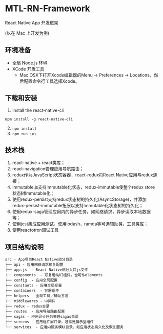 # MTL-RN-Framework

React Native App 开发框架

(以在 Mac 上开发为例)

## 环境准备

- 全局 Node.js 环境
- XCode 开发工具
  - Mac OSX下打开Xcode编辑器的Menu -> Preferences -> Locations，然后配置命令行工具选择Xcode。

## 下载和安装

1. Install the react-native-cli
  ```
  npm install -g react-native-cli
  ```
2. `npm install`
3. `npm run ios` 

## 技术栈

1. react-native + react类库；
2. react-navigation管理应用导航路由；
3. redux作为JavaScript状态容器，react-redux将React Native应用与redux连接；
4. Immutable.js支持Immutable化状态，redux-immutable使整个redux store状态树Immutable化；
5. 使用redux-persist支持redux状态树的持久化(AsyncStorage)，并添加redux-persist-immutable拓展以支持Immutable化状态树的持久化；
6. 使用redux-saga管理应用内的异步任务，如网络请求，异步读取本地数据等；
7. 使用jest集成应用测试，使用lodash，ramda等可选辅助类，工具类库；
8. 使用reactotron调试工具

## 项目结构说明

```
src - App项目React Native部分目录
├── api - 应用网络请求相关配置
├── app.js  - React Native部分入口js文件
├── components  - 可复用纯UI组件，也可作elements
├── config  - 应用全局配置
├── constants - 应用全局变量
├── containers  - 容器组件
├── helpers - 全局工具／辅助方法
├── middlewares - 中间件
├── redux - redux目录
├── routes  - 应用导航路由配置
├── sagas - 应用异步任务管理sagas目录
├── screens - 应用组件屏目录，通常是展示型组件
└── services  - 应用内服务模块目录，如应用状态持久化及恢复服务
```